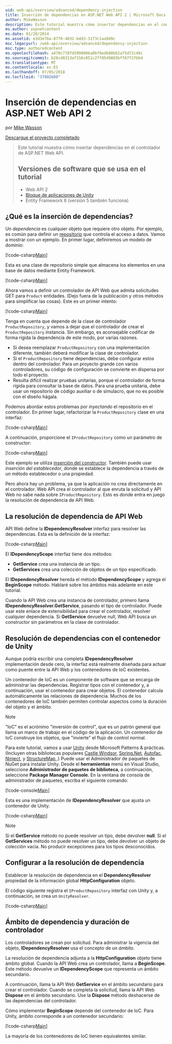 ```yaml
---
uid: web-api/overview/advanced/dependency-injection
title: Inserción de dependencias en ASP.NET Web API 2 | Microsoft Docs
author: MikeWasson
description: Este tutorial muestra cómo insertar dependencias en el controlador de ASP.NET Web API. Versiones de software que se usa en el bloque de aplicaciones de Web API 2 Unity tutorial...
ms.author: aspnetcontent
ms.date: 01/20/2014
ms.assetid: e3d3e7ba-87f0-4032-bdd3-31f3c1aa9d9c
msc.legacyurl: /web-api/overview/advanced/dependency-injection
msc.type: authoredcontent
ms.openlocfilehash: a470c778fd5998006a0bf8edb08b62a75d72c48c
ms.sourcegitcommit: b28cd0313af316c051c2ff8549865bff67f2fbb4
ms.translationtype: MT
ms.contentlocale: es-ES
ms.lasthandoff: 07/05/2018
ms.locfileid: "37802680"
---
```

<a name="dependency-injection-in-aspnet-web-api-2"></a>Inserción de dependencias en ASP.NET Web API 2
====================
por [Mike Wasson](https://github.com/MikeWasson)

[Descargue el proyecto completado](http://code.msdn.microsoft.com/ASP-NET-Web-API-Tutorial-468ee148)

> Este tutorial muestra cómo insertar dependencias en el controlador de ASP.NET Web API.
> 
> ## <a name="software-versions-used-in-the-tutorial"></a>Versiones de software que se usa en el tutorial
> 
> 
> - Web API 2
> - [Bloque de aplicaciones de Unity](https://www.nuget.org/packages/Unity/)
> - Entity Framework 6 (versión 5 también funciona)


## <a name="what-is-dependency-injection"></a>¿Qué es la inserción de dependencias?

Un *dependencia* es cualquier objeto que requiere otro objeto. Por ejemplo, es común para definir un [repositorio](http://martinfowler.com/eaaCatalog/repository.html) que controla el acceso a datos. Vamos a mostrar con un ejemplo. En primer lugar, definiremos un modelo de dominio:

[!code-csharp[Main](dependency-injection/samples/sample1.cs)]

Esta es una clase de repositorio simple que almacena los elementos en una base de datos mediante Entity Framework.

[!code-csharp[Main](dependency-injection/samples/sample2.cs)]

Ahora vamos a definir un controlador de API Web que admita solicitudes GET para `Product` entidades. (Dejo fuera de la publicación y otros métodos para simplificar las cosas). Este es un primer intento:

[!code-csharp[Main](dependency-injection/samples/sample3.cs)]

Tenga en cuenta que depende de la clase de controlador `ProductRepository`, y vamos a dejar que el controlador de crear el `ProductRepository` instancia. Sin embargo, es aconsejable codificar de forma rígida la dependencia de este modo, por varias razones.

- Si desea reemplazar `ProductRepository` con una implementación diferente, también deberá modificar la clase de controlador.
- Si el `ProductRepository` tiene dependencias, debe configurar estos dentro del controlador. Para un proyecto grande con varios controladores, su código de configuración se convierte en dispersa por todo el proyecto.
- Resulta difícil realizar pruebas unitarias, porque el controlador de forma rígida para consultar la base de datos. Para una prueba unitaria, debe usar un repositorio de código auxiliar o de simulacro, que no es posible con el diseño hágala.

Podemos abordar estos problemas por *inyectando* el repositorio en el controlador. En primer lugar, refactorizar la `ProductRepository` clase en una interfaz:

[!code-csharp[Main](dependency-injection/samples/sample4.cs)]

A continuación, proporcione el `IProductRepository` como un parámetro de constructor:

[!code-csharp[Main](dependency-injection/samples/sample5.cs)]

Este ejemplo se utiliza [inserción del constructor](http://www.martinfowler.com/articles/injection.html#FormsOfDependencyInjection). También puede usar *inserción del establecedor*, donde se establece la dependencia a través de un método establecedor o una propiedad.

Pero ahora hay un problema, ya que la aplicación no crea directamente en el controlador. Web API crea el controlador al que enruta la solicitud y API Web no sabe nada sobre `IProductRepository`. Esto es donde entra en juego la resolución de dependencia de API Web.

## <a name="the-web-api-dependency-resolver"></a>La resolución de dependencia de API Web

API Web define la **IDependencyResolver** interfaz para resolver las dependencias. Esta es la definición de la interfaz:

[!code-csharp[Main](dependency-injection/samples/sample6.cs)]

El **IDependencyScope** interfaz tiene dos métodos:

- **GetService** crea una instancia de un tipo.
- **GetServices** crea una colección de objetos de un tipo especificado.

El **IDependencyResolver** hereda el método **IDependencyScope** y agrega el **BeginScope** método. Hablaré sobre los ámbitos más adelante en este tutorial.

Cuando la API Web crea una instancia de controlador, primero llama **IDependencyResolver.GetService**, pasando el tipo de controlador. Puede usar este enlace de extensibilidad para crear el controlador, resolver cualquier dependencia. Si **GetService** devuelve null, Web API busca un constructor sin parámetros en la clase de controlador.

## <a name="dependency-resolution-with-the-unity-container"></a>Resolución de dependencias con el contenedor de Unity

Aunque podría escribir una completa **IDependencyResolver** implementación desde cero, la interfaz está realmente diseñada para actuar como puente entre la API Web y los contenedores de IoC existentes.

Un contenedor de IoC es un componente de software que se encarga de administrar las dependencias. Registrar tipos con el contenedor y, a continuación, usar el contenedor para crear objetos. El contenedor calcula automáticamente las relaciones de dependencia. Muchos de los contenedores de IoC también permiten controlar aspectos como la duración del objeto y el ámbito.

> [!NOTE]
> "IoC" es el acrónimo "inversión de control", que es un patrón general que llama un marco de trabajo en el código de la aplicación. Un contenedor de IoC construye los objetos, que "invierte" el flujo de control normal.


Para este tutorial, vamos a usar [Unity](https://msdn.microsoft.com/library/ff647202.aspx) desde Microsoft Patterns &amp; prácticas. (Incluyen otras bibliotecas populares [Castle Windsor](http://www.castleproject.org/), [Spring.Net](http://www.springframework.net/), [Autofac](https://code.google.com/p/autofac/), [Ninject](http://www.ninject.org/), y [StructureMap ](http://docs.structuremap.net/).) Puede usar el Administrador de paquetes de NuGet para instalar Unity. Desde el **herramientas** menú en Visual Studio, seleccione **Administrador de paquetes de biblioteca**, a continuación, seleccione **Package Manager Console**. En la ventana de consola de administrador de paquetes, escriba el siguiente comando:

[!code-console[Main](dependency-injection/samples/sample7.cmd)]

Esta es una implementación de **IDependencyResolver** que ajusta un contenedor de Unity.

[!code-csharp[Main](dependency-injection/samples/sample8.cs)]

> [!NOTE]
> Si el **GetService** método no puede resolver un tipo, debe devolver **null**. Si el **GetServices** método no puede resolver un tipo, debe devolver un objeto de colección vacía. No producir excepciones para los tipos desconocidos.


## <a name="configuring-the-dependency-resolver"></a>Configurar a la resolución de dependencia

Establecer la resolución de dependencia en el **DependencyResolver** propiedad de la información global **HttpConfiguration** objeto.

El código siguiente registra el `IProductRepository` interfaz con Unity y, a continuación, se crea un `UnityResolver`.

[!code-csharp[Main](dependency-injection/samples/sample9.cs)]

## <a name="dependency-scope-and-controller-lifetime"></a>Ámbito de dependencia y duración de controlador

Los controladores se crean por solicitud. Para administrar la vigencia del objeto, **IDependencyResolver** usa el concepto de un *ámbito*.

La resolución de dependencia adjunta a la **HttpConfiguration** objeto tiene ámbito global. Cuando la API Web crea un controlador, llama a **BeginScope**. Este método devuelve un **IDependencyScope** que representa un ámbito secundario.

A continuación, llama la API Web **GetService** en el ámbito secundario para crear el controlador. Cuando se completa la solicitud, llama la API Web **Dispose** en el ámbito secundario. Use la **Dispose** método deshacerse de las dependencias del controlador.

Cómo implementar **BeginScope** depende del contenedor de IoC. Para Unity, ámbito corresponde a un contenedor secundario:

[!code-csharp[Main](dependency-injection/samples/sample10.cs)]

La mayoría de los contenedores de IoC tienen equivalentes similar.
